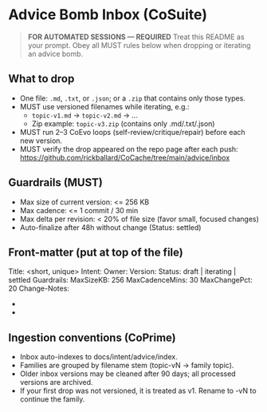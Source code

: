 # Advice Bomb Inbox (CoSuite)

> **FOR AUTOMATED SESSIONS — REQUIRED**
> Treat this README as your prompt. Obey all MUST rules below when dropping or iterating an advice bomb.

## What to drop
- One file: `.md`, `.txt`, or `.json`; or a `.zip` that contains only those types.
- MUST use versioned filenames while iterating, e.g.:
  - `topic-v1.md` -> `topic-v2.md` -> ...
  - Zip example: `topic-v3.zip` (contains only .md/.txt/.json)
- MUST run 2–3 CoEvo loops (self-review/critique/repair) before each new version.
- MUST verify the drop appeared on the repo page after each push:
  https://github.com/rickballard/CoCache/tree/main/advice/inbox

## Guardrails (MUST)
- Max size of current version: <= 256 KB
- Max cadence: <= 1 commit / 30 min
- Max delta per revision: < 20% of file size (favor small, focused changes)
- Auto-finalize after 48h without change (Status: settled)

## Front-matter (put at top of the file)
Title: <short, unique>
Intent: <what should improve>
Owner: <session or handle>
Version: <YYYY-MM-DDThh-mm-ss>
Status: draft | iterating | settled
Guardrails:
  MaxSizeKB: 256
  MaxCadenceMins: 30
  MaxChangePct: 20
Change-Notes:
  - <one line>
  - <one line>

## Ingestion conventions (CoPrime)
- Inbox auto-indexes to docs/intent/advice/index.
- Families are grouped by filename stem (topic-vN -> family topic).
- Older inbox versions may be cleaned after 90 days; all processed versions are archived.
- If your first drop was not versioned, it is treated as v1. Rename to -vN to continue the family.
